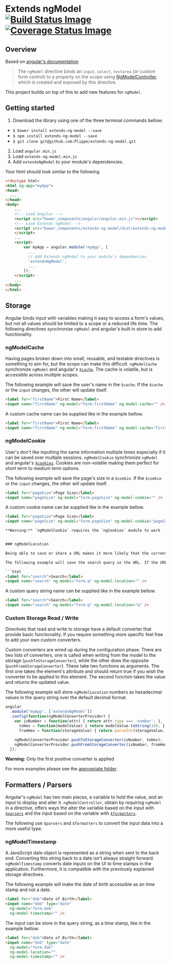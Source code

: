 # Extends ngModel &nbsp; [![Build Status Image](https://api.travis-ci.org/Plippe/extends-ng-model.svg?branch=master)](https://travis-ci.org/Plippe/extends-ng-model)  [![Coverage Status Image](https://coveralls.io/repos/Plippe/extends-ng-model/badge.svg?branch=master&service=github)](https://coveralls.io/github/Plippe/extends-ng-model?branch=master)

## Overview

Based on [angular's documentation](https://docs.angularjs.org/api/ng/directive/ngModel)
> The `ngModel` directive binds an `input`, `select`, `textarea` (or custom form control) to a property on the scope using [NgModelController](https://docs.angularjs.org/api/ng/type/ngModel.NgModelController), which is created and exposed by this directive.

This project builds on top of this to add new features for `ngModel`.


## Getting started

1. Download the library using one of the three terminal commands bellow:
  - `$ bower install extends-ng-model --save`
  - `$ npm install extends-ng-model --save`
  - `$ git clone git@github.com:Plippe/extends-ng-model.git`
2. Load `angular.min.js`
3. Load `extends-ng-model.min.js`
4. Add `extendsNgModel` to your module's dependencies.

Your html should look similar to the following

```html
<!doctype html>
<html ng-app="myApp">
<head>
  ...
</head>
<body>
    ...
    <!-- Load Angular -->
    <script src="bower_components/angular/angular.min.js"></script>
    <!-- Load Extends ngModel -->
    <script src="bower_components/extends-ng-model/dist/extends-ng-model.min.js">
    </script>
    ...
    <script>
        var myApp = angular.module('myApp', [
          ...
          // Add Extends ngModel to your module's dependencies
          'extendsNgModel',
          ...
        ]);
    </script>
    ...
</body>
</html>
```

## Storage

Angular binds input with variables making it easy to access a form's values, but not all values should be limited to a scope or a reduced life time. The following directives synchronize `ngModel` and angular's built in store to add functionality.


### ngModelCache

Having pages broken down into small, reusable, and testable directives is something to aim for, but the scope can make this difficult. `ngModelCache` synchronize `ngModel` and angular's [`$cache`](https://docs.angularjs.org/api/ng/type/$cacheFactory.Cache). The cache is volatile, but is accessible across multiple scopes.

The following example will save the user's name in the `$cache`. If the `$cache` or the `input` changes, the other will update itself.

```html
<label for="firstName">First Name</label>
<input name="firstName" ng-model="form.firstName" ng-model-cache="" />
```

A custom cache name can be supplied like in the example bellow.

```html
<label for="firstName">First Name</label>
<input name="firstName" ng-model="form.firstName" ng-model-cache="firstName" />
```


### ngModelCookie

User's don't like inputting the same information multiple times especially if it can be saved over multiple sessions. `ngModelCookie` synchronize `ngModel` and angular's [`$cookies`](https://docs.angularjs.org/api/ngCookies/service/$cookies). Cookies are non-volatile making them perfect for short term to medium term options.

The following example will save the page's size in a `$cookie`. If the `$cookie` or the `input` changes, the other will update itself.

```html
<label for="pageSize">Page Size</label>
<input name="pageSize" ng-model="form.pageSize" ng-model-cookie="" />
```

A custom cookie name can be supplied like in the example bellow.

```html
<label for="pageSize">Page Size</label>
<input name="pageSize" ng-model="form.pageSize" ng-model-cookie="pageSize" />

**Warning:** `ngModelCookie` requires the `ngCookies` module to work


### ngModelLocation

Being able to save or share a URL makes it more likely that the current user and new ones will come visit the application. `ngModelLocation` synchronize `ngModel` and angular's [`$location.search`](https://docs.angularjs.org/api/ng/service/$location). The URL works wonders for searches and filter, as the information isn't private and other links rarely require a form.

The following example will save the search query in the URL. If the URL or the `input` changes, the other will update itself.

```html
<label for="search">Search</label>
<input name="search" ng-model="form.q" ng-model-location="" />
```

A custom query string name can be supplied like in the example bellow.

```html
<label for="search">Search</label>
<input name="search" ng-model="form.q" ng-model-location="q" />
```


### Custom Storage Read / Write

Directives that read and write to storage have a default converter that provide basic functionality. If you require something more specific feel free to add your own custom converters.

Custom converters are wired up during the configuration phase. There are two lists of converters, one is called when writing from the model to the storage (`pushToStorageConverter`), while the other does the opposite (`pushFromStorageConverter`). These take two functions as arguments. The first one takes the element's attribute and should return true if you wish the converter to be applied to this element. The second function takes the value and returns the updated value.

The following example will store `ngModelLocation` numbers as hexadecimal values in the query string over the default decimal format.

```js
angular
  .module("myApp", ['extendsNgModel'])
  .config(function(ngModelConverterProvider) {
    var isNumber = function(attr) { return attr.type === 'number'; },
      toHex = function(modelValue) { return modelValue.toString(16); },
      fromHex = function(storageValue) { return parseInt(storageValue, 16); };

    ngModelConverterProvider.pushToStorageConverter(isNumber, toHex);
    ngModelConverterProvider.pushFromStorageConverter(isNumber, fromHex);
  });
```

**Warning:** Only the first positive converter is applied


For more examples please see the [appropriate folder](https://github.com/Plippe/extends-ng-model/tree/master/example/ng-model-storage).


## Formatters / Parsers

Angular's `ngModel` has two main pieces, a variable to hold the value, and an input to display and alter it. `ngModelController`, obtain by requiring `ngModel` in a directive, offers ways the alter the variable based on the input with [`$parsers`](https://docs.angularjs.org/api/ng/type/ngModel.NgModelController#$parsers) and the input based on the variable with [`$formatters`](https://docs.angularjs.org/api/ng/type/ngModel.NgModelController#$formatters).

The following use `$parsers` and `$formatters` to convert the input data into a more useful type.


### ngModelTimestamp

A JavaScript date object is represented as a string when sent to the back end. Converting this string back to a date isn't always straight forward. `ngModelTimestamp` converts date inputs on the UI to time stamps in the application. Furthermore, it is compatible with the previously explained storage directives.

The following example will make the date of birth accessible as an time stamp and not a date.

```html
<label for="dob">Date of Birth</label>
<input name="dob" type="date"
  ng-model="form.dob"
  ng-model-timestamp="" />
```

The input can be store in the query string, as a time stamp, like in the example bellow.

```html
<label for="dob">Date of Birth</label>
<input name="dob" type="date"
  ng-model="form.dob"
  ng-model-location=""
  ng-model-timestamp="" />
```
